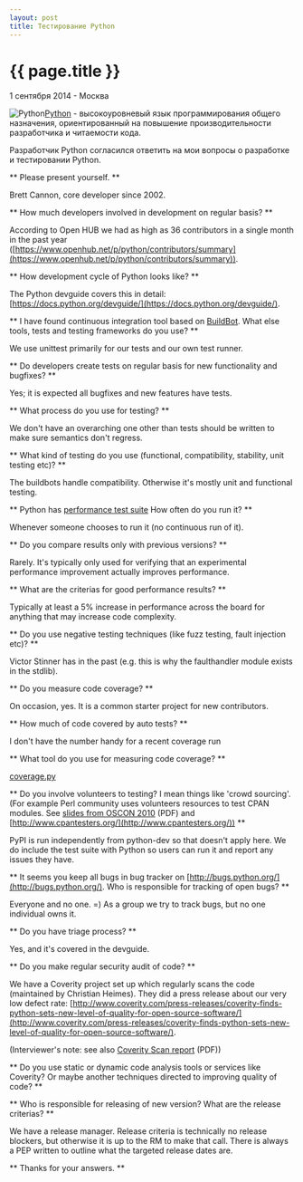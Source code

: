 ```yaml
---
layout: post
title: Тестирование Python
---
```


{{ page.title }}
================

<p class="meta">1 сентября 2014 - Москва</p>

<img src="http://blog.bronevichok.ru/images/logo-python.png" alt="Python" style="float:left">

[Python](https://www.python.org/) - высокоуровневый язык программирования
общего назначения, ориентированный на повышение производительности разработчика и читаемости кода.

Разработчик Python согласился ответить на мои вопросы о разработке и тестировании Python.

** Please present yourself. **

Brett Cannon, core developer since 2002.

** How much developers involved in development on regular basis? **

According to Open HUB we had as high as 36 contributors in a single month in the past year ([https://www.openhub.net/p/python/contributors/summary](https://www.openhub.net/p/python/contributors/summary)).

** How development cycle of Python looks like? **

The Python devguide covers this in detail:
[https://docs.python.org/devguide/](https://docs.python.org/devguide/).

** I have found continuous integration tool based on
[BuildBot](https://www.python.org/dev/buildbot/).
What else tools, tests and testing frameworks do you use? **

We use unittest primarily for our tests and our own test runner.

** Do developers create tests on regular basis for new functionality and bugfixes? **

Yes; it is expected all bugfixes and new features have tests.

** What process do you use for testing? **

We don't have an overarching one other than tests
should be written to make sure semantics don't regress.

** What kind of testing do you use (functional, compatibility, stability,
unit testing etc)? **

The buildbots handle compatibility. Otherwise it's mostly unit and functional testing.
 
** Python has [performance test suite](http://hg.python.org/benchmarks/file/9a1136898539/README.txt)
How often do you run it? **

Whenever someone chooses to run it (no continuous run of it).
 
** Do you compare results only with previous versions? **

Rarely. It's typically only used for verifying that
an experimental performance improvement actually improves performance.

** What are the criterias for good performance results? **

Typically at least a 5% increase in performance across
the board for anything that may increase code complexity.

** Do you use negative testing techniques
(like fuzz testing, fault injection etc)? **

Victor Stinner has in the past (e.g. this is
why the faulthandler module exists in the stdlib).

** Do you measure code coverage? **

On occasion, yes. It is a common starter project for new contributors.

** How much of code covered by auto tests? **

I don't have the number handy for a recent coverage run

** What tool do you use for measuring code coverage? **

[coverage.py](https://pypi.python.org/pypi/coverage)

<!--
** How looks development and testing of new feature? **
-->

** Do you involve volunteers to testing? I mean things like 'crowd sourcing'.
(For example Perl community uses volunteers resources to test CPAN modules.
See [slides from OSCON 2010](http://www.dagolden.com/wp-content/uploads/2009/04/Free-QA-OSCON-2010.pdf) (PDF)
and [http://www.cpantesters.org/](http://www.cpantesters.org/)) **

PyPI is run independently from python-dev so that doesn't apply here.
We do include the test suite with Python so users can run it and report any issues they have.

** It seems you keep all bugs in bug tracker on [http://bugs.python.org/](http://bugs.python.org/).
Who is responsible for tracking of open bugs? **

Everyone and no one. =) As a group we try to track bugs, but no one individual owns it.

** Do you have triage process? **

Yes, and it's covered in the devguide.

** Do you make regular security audit of code? **

We have a Coverity project set up which regularly
scans the code (maintained by Christian Heimes).
They did a press release about our very low defect rate:
[http://www.coverity.com/press-releases/coverity-finds-python-sets-new-level-of-quality-for-open-source-software/](http://www.coverity.com/press-releases/coverity-finds-python-sets-new-level-of-quality-for-open-source-software/).

(Interviewer's note: see also [Coverity Scan report](http://wpcme.coverity.com/wp-content/uploads/2013-Coverity-Scan-Spotlight-Python.pdf) (PDF))

** Do you use static or dynamic code analysis tools or services like Coverity?
Or maybe another techniques directed to improving quality of code? **

** Who is responsible for releasing of new version? What are the release criterias? **

We have a release manager. Release criteria is technically
no release blockers, but otherwise it is up to the RM to make that call.
There is always a PEP written to outline what the targeted release dates are.

<!--
** What was the most interesting bug in your practice? :) **
-->

** Thanks for your answers. **
